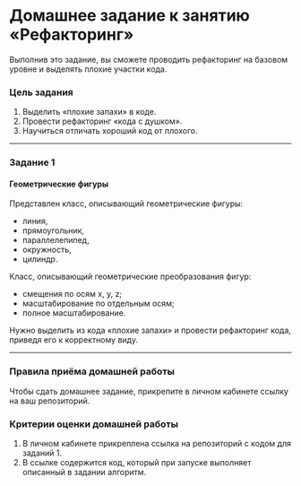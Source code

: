 ﻿# Домашнее задание к занятию «Рефакторинг»

Выполнив это задание, вы сможете проводить рефакторинг на базовом уровне и выделять плохие участки кода.

### Цель задания

1. Выделить «плохие запахи» в коде.
2. Провести рефакторинг «кода с душком».
3. Научиться отличать хороший код от плохого.

------

### Задание 1

#### Геометрические фигуры

Представлен класс, описывающий геометрические фигуры:

* линия,
* прямоугольник,
* параллелепипед,
* окружность,
* цилиндр.

Класс, описывающий геометрические преобразования фигур:

* смещения по осям x, y, z;
* масштабирование по отдельным осям;
* полное масштабирование.

Нужно выделить из кода «плохие запахи» и провести рефакторинг кода, приведя его к корректному виду.

------

### Правила приёма домашней работы

Чтобы сдать домашнее задание, прикрепите в личном кабинете ссылку на ваш репозиторий.

### Критерии оценки домашней работы

1. В личном кабинете прикреплена ссылка на репозиторий с кодом для заданий 1.
2. В ссылке содержится код, который при запуске выполняет описанный в задании алгоритм.



